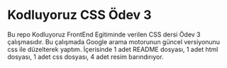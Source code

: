 # Kodluyoruz CSS Ödev 3

Bu repo Kodluyoruz FrontEnd Egitiminde verilen CSS dersi Ödev 3 çalışmasıdır. Bu çalışmada Google arama motorunun güncel versiyonunu css ile düzelterek yaptım. İçerisinde 1 adet README dosyası, 1 adet html dosyası, 1 adet css dosyası, 4 adet resim barındırıyor.